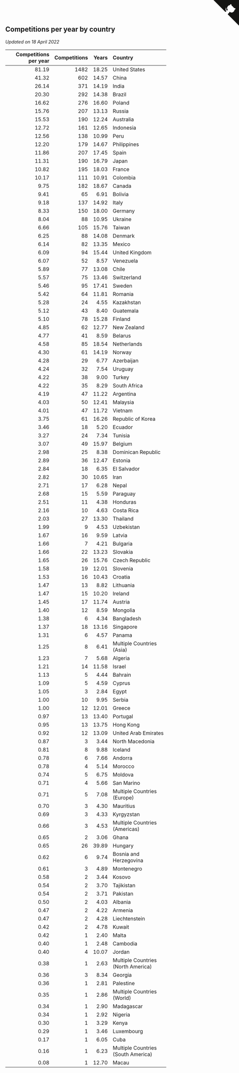 ## Competitions per year by country

*Updated on 18 April 2022*

| Competitions per year | Competitions | Years | Country |
| ---: | ---: | ---: | :--- |
| 81.19 | 1482 | 18.25 | United States |
| 41.32 | 602 | 14.57 | China |
| 26.14 | 371 | 14.19 | India |
| 20.30 | 292 | 14.38 | Brazil |
| 16.62 | 276 | 16.60 | Poland |
| 15.76 | 207 | 13.13 | Russia |
| 15.53 | 190 | 12.24 | Australia |
| 12.72 | 161 | 12.65 | Indonesia |
| 12.56 | 138 | 10.99 | Peru |
| 12.20 | 179 | 14.67 | Philippines |
| 11.86 | 207 | 17.45 | Spain |
| 11.31 | 190 | 16.79 | Japan |
| 10.82 | 195 | 18.03 | France |
| 10.17 | 111 | 10.91 | Colombia |
| 9.75 | 182 | 18.67 | Canada |
| 9.41 | 65 | 6.91 | Bolivia |
| 9.18 | 137 | 14.92 | Italy |
| 8.33 | 150 | 18.00 | Germany |
| 8.04 | 88 | 10.95 | Ukraine |
| 6.66 | 105 | 15.76 | Taiwan |
| 6.25 | 88 | 14.08 | Denmark |
| 6.14 | 82 | 13.35 | Mexico |
| 6.09 | 94 | 15.44 | United Kingdom |
| 6.07 | 52 | 8.57 | Venezuela |
| 5.89 | 77 | 13.08 | Chile |
| 5.57 | 75 | 13.46 | Switzerland |
| 5.46 | 95 | 17.41 | Sweden |
| 5.42 | 64 | 11.81 | Romania |
| 5.28 | 24 | 4.55 | Kazakhstan |
| 5.12 | 43 | 8.40 | Guatemala |
| 5.10 | 78 | 15.28 | Finland |
| 4.85 | 62 | 12.77 | New Zealand |
| 4.77 | 41 | 8.59 | Belarus |
| 4.58 | 85 | 18.54 | Netherlands |
| 4.30 | 61 | 14.19 | Norway |
| 4.28 | 29 | 6.77 | Azerbaijan |
| 4.24 | 32 | 7.54 | Uruguay |
| 4.22 | 38 | 9.00 | Turkey |
| 4.22 | 35 | 8.29 | South Africa |
| 4.19 | 47 | 11.22 | Argentina |
| 4.03 | 50 | 12.41 | Malaysia |
| 4.01 | 47 | 11.72 | Vietnam |
| 3.75 | 61 | 16.26 | Republic of Korea |
| 3.46 | 18 | 5.20 | Ecuador |
| 3.27 | 24 | 7.34 | Tunisia |
| 3.07 | 49 | 15.97 | Belgium |
| 2.98 | 25 | 8.38 | Dominican Republic |
| 2.89 | 36 | 12.47 | Estonia |
| 2.84 | 18 | 6.35 | El Salvador |
| 2.82 | 30 | 10.65 | Iran |
| 2.71 | 17 | 6.28 | Nepal |
| 2.68 | 15 | 5.59 | Paraguay |
| 2.51 | 11 | 4.38 | Honduras |
| 2.16 | 10 | 4.63 | Costa Rica |
| 2.03 | 27 | 13.30 | Thailand |
| 1.99 | 9 | 4.53 | Uzbekistan |
| 1.67 | 16 | 9.59 | Latvia |
| 1.66 | 7 | 4.21 | Bulgaria |
| 1.66 | 22 | 13.23 | Slovakia |
| 1.65 | 26 | 15.76 | Czech Republic |
| 1.58 | 19 | 12.01 | Slovenia |
| 1.53 | 16 | 10.43 | Croatia |
| 1.47 | 13 | 8.82 | Lithuania |
| 1.47 | 15 | 10.20 | Ireland |
| 1.45 | 17 | 11.74 | Austria |
| 1.40 | 12 | 8.59 | Mongolia |
| 1.38 | 6 | 4.34 | Bangladesh |
| 1.37 | 18 | 13.16 | Singapore |
| 1.31 | 6 | 4.57 | Panama |
| 1.25 | 8 | 6.41 | Multiple Countries (Asia) |
| 1.23 | 7 | 5.68 | Algeria |
| 1.21 | 14 | 11.58 | Israel |
| 1.13 | 5 | 4.44 | Bahrain |
| 1.09 | 5 | 4.59 | Cyprus |
| 1.05 | 3 | 2.84 | Egypt |
| 1.00 | 10 | 9.95 | Serbia |
| 1.00 | 12 | 12.01 | Greece |
| 0.97 | 13 | 13.40 | Portugal |
| 0.95 | 13 | 13.75 | Hong Kong |
| 0.92 | 12 | 13.09 | United Arab Emirates |
| 0.87 | 3 | 3.44 | North Macedonia |
| 0.81 | 8 | 9.88 | Iceland |
| 0.78 | 6 | 7.66 | Andorra |
| 0.78 | 4 | 5.14 | Morocco |
| 0.74 | 5 | 6.75 | Moldova |
| 0.71 | 4 | 5.66 | San Marino |
| 0.71 | 5 | 7.08 | Multiple Countries (Europe) |
| 0.70 | 3 | 4.30 | Mauritius |
| 0.69 | 3 | 4.33 | Kyrgyzstan |
| 0.66 | 3 | 4.53 | Multiple Countries (Americas) |
| 0.65 | 2 | 3.06 | Ghana |
| 0.65 | 26 | 39.89 | Hungary |
| 0.62 | 6 | 9.74 | Bosnia and Herzegovina |
| 0.61 | 3 | 4.89 | Montenegro |
| 0.58 | 2 | 3.44 | Kosovo |
| 0.54 | 2 | 3.70 | Tajikistan |
| 0.54 | 2 | 3.71 | Pakistan |
| 0.50 | 2 | 4.03 | Albania |
| 0.47 | 2 | 4.22 | Armenia |
| 0.47 | 2 | 4.28 | Liechtenstein |
| 0.42 | 2 | 4.78 | Kuwait |
| 0.42 | 1 | 2.40 | Malta |
| 0.40 | 1 | 2.48 | Cambodia |
| 0.40 | 4 | 10.07 | Jordan |
| 0.38 | 1 | 2.63 | Multiple Countries (North America) |
| 0.36 | 3 | 8.34 | Georgia |
| 0.36 | 1 | 2.81 | Palestine |
| 0.35 | 1 | 2.86 | Multiple Countries (World) |
| 0.34 | 1 | 2.90 | Madagascar |
| 0.34 | 1 | 2.92 | Nigeria |
| 0.30 | 1 | 3.29 | Kenya |
| 0.29 | 1 | 3.46 | Luxembourg |
| 0.17 | 1 | 6.05 | Cuba |
| 0.16 | 1 | 6.23 | Multiple Countries (South America) |
| 0.08 | 1 | 12.70 | Macau |


<a href="https://github.com/jonatanklosko/wca_statistics" class="github-corner" aria-label="View source on Github"><svg width="80" height="80" viewBox="0 0 250 250" style="fill:#151513; color:#fff; position: absolute; top: 0; border: 0; right: 0;" aria-hidden="true"><path d="M0,0 L115,115 L130,115 L142,142 L250,250 L250,0 Z"></path><path d="M128.3,109.0 C113.8,99.7 119.0,89.6 119.0,89.6 C122.0,82.7 120.5,78.6 120.5,78.6 C119.2,72.0 123.4,76.3 123.4,76.3 C127.3,80.9 125.5,87.3 125.5,87.3 C122.9,97.6 130.6,101.9 134.4,103.2" fill="currentColor" style="transform-origin: 130px 106px;" class="octo-arm"></path><path d="M115.0,115.0 C114.9,115.1 118.7,116.5 119.8,115.4 L133.7,101.6 C136.9,99.2 139.9,98.4 142.2,98.6 C133.8,88.0 127.5,74.4 143.8,58.0 C148.5,53.4 154.0,51.2 159.7,51.0 C160.3,49.4 163.2,43.6 171.4,40.1 C171.4,40.1 176.1,42.5 178.8,56.2 C183.1,58.6 187.2,61.8 190.9,65.4 C194.5,69.0 197.7,73.2 200.1,77.6 C213.8,80.2 216.3,84.9 216.3,84.9 C212.7,93.1 206.9,96.0 205.4,96.6 C205.1,102.4 203.0,107.8 198.3,112.5 C181.9,128.9 168.3,122.5 157.7,114.1 C157.9,116.9 156.7,120.9 152.7,124.9 L141.0,136.5 C139.8,137.7 141.6,141.9 141.8,141.8 Z" fill="currentColor" class="octo-body"></path></svg></a><style>.github-corner:hover .octo-arm{animation:octocat-wave 560ms ease-in-out}@keyframes octocat-wave{0%,100%{transform:rotate(0)}20%,60%{transform:rotate(-25deg)}40%,80%{transform:rotate(10deg)}}@media (max-width:500px){.github-corner:hover .octo-arm{animation:none}.github-corner .octo-arm{animation:octocat-wave 560ms ease-in-out}}</style>
